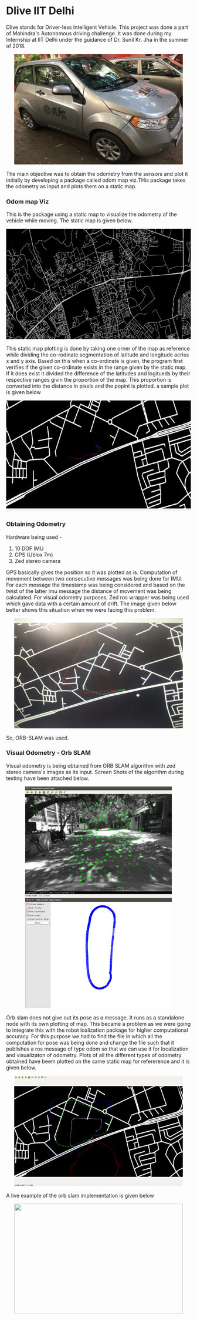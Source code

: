 # Dlive IIT Delhi

Dlive stands for Driver-less Intelligent Vehicle. This project was done a part of Mahindra's Autonomous driving challenge. It was done during my Internship at IIT Delhi under the guidance of Dr. Sunil Kr. Jha in the summer of 2018.

<p align="center">
  <img width="460" height="300" src="https://github.com/Sree-Aslesh/Dlive-IIT-Delhi/blob/master/media/19366210_1933167820259677_9058465279413749139_n.jpg">
</p>

The main objective was to obtain the odometry from the sensors and plot it initially by developing a package called odom map viz.THis package takes the odometry as input and plots them on a static map.

### Odom map Viz
This is the package using a static map to visualize the odometry of the vehicle while moving. The static map is given below.

<p align="center">
  <img width="600" height="300" src="https://github.com/Sree-Aslesh/Dlive-IIT-Delhi/blob/master/odom_map_viz/resources/map_file.jpg">
</p>

This static map plotting is done by taking one orner of the map as reference while dividing the co-rodinate segmentation of latitude and longitude acriss x and y axis. Based on this when a co-ordinate is given, the program first verifies if the given co-ordinate exists in the range given by the static map. If it does exist it divided the difference of the latitudes and logitueds by their respective ranges givin the proportion of the map. This proportion is converted into the distance in pixels and the popint is plotted. a sample plot is given below

<p align="center">
  <img width="600" height="300" src="https://github.com/Sree-Aslesh/Dlive-IIT-Delhi/blob/master/odom_map_viz/resources/map_example.png">
</p>

### Obtaining Odometry

Hardware being used -
  1. 10 DOF IMU
  2. GPS (Ublox 7m)
  3. Zed stereo camera
 
GPS basically gives the position so it was plotted as is. Computation of movement between two consecutive messages was being done for IMU. For each message the timestamp was being considered and based on the twist of the latter imu message the distance of movement was being calculated. For visual odometry purposes, Zed ros wrapper was being used which gave data with a certain amount of drift. The image given below better shows this situation when we were facing this problem. 

<p align="center">
  <img width="460" height="300" src="https://github.com/Sree-Aslesh/Dlive-IIT-Delhi/blob/master/media/IMG_20180524_175534.jpg">
</p>


So, ORB-SLAM was used.

### Visual Odometry - Orb SLAM

Visual odometry is being obtained from ORB SLAM algorithm with zed stereo camera's images as its input. Screen Shots of the algorithm during testing have been attached below.

<p align="center">
  <img width="400" height="300" src="https://github.com/Sree-Aslesh/Dlive-IIT-Delhi/blob/master/media/Screenshot%20from%202018-06-24%2015-08-30.png">
  <img width="400" height="300" src="https://github.com/Sree-Aslesh/Dlive-IIT-Delhi/blob/master/media/Screenshot%20from%202018-06-24%2015-08-22.png">
</p>

Orb slam does not give out its pose as a message. It runs as a standalone node with its own plotting of map. This became a problem as we were going to integrate this with the robot loalization package for higher computational accuracy. For this purpose we had to find the file in which all the computation for pose was being done and change the file such that it publishes a ros message of type odom so that we can use it for localization and visualizaton of odometry. Plots of all the different types of odometry obtained have beem plotted on the same static map for refererence and it is given below.



<p align="center">
  <img width="460" height="300" src="https://github.com/Sree-Aslesh/Dlive-IIT-Delhi/blob/master/media/Screenshot%20from%202018-06-08%2010-02-38.png">
</p>

A live example of the orb slam implementation is given below

<p align="center">
  <img width="460" height="300" src="https://github.com/Sree-Aslesh/Dlive-IIT-Delhi/blob/master/media/orbslam.gif">
</p>



